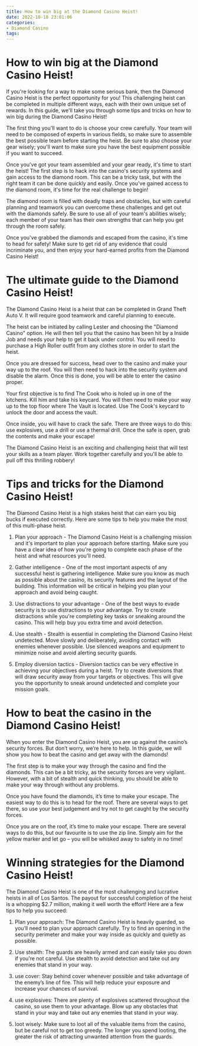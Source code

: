 ```yaml
---
title: How to win big at the Diamond Casino Heist!
date: 2022-10-18 23:01:06
categories:
- Diamond Casino
tags:
---
```



#  How to win big at the Diamond Casino Heist!

If you're looking for a way to make some serious bank, then the Diamond Casino Heist is the perfect opportunity for you! This challenging heist can be completed in multiple different ways, each with their own unique set of rewards. In this guide, we'll take you through some tips and tricks on how to win big during the Diamond Casino Heist!

The first thing you'll want to do is choose your crew carefully. Your team will need to be composed of experts in various fields, so make sure to assemble the best possible team before starting the heist. Be sure to also choose your gear wisely; you'll want to make sure you have the best equipment possible if you want to succeed.

Once you've got your team assembled and your gear ready, it's time to start the heist! The first step is to hack into the casino's security systems and gain access to the diamond room. This can be a tricky task, but with the right team it can be done quickly and easily. Once you've gained access to the diamond room, it's time for the real challenge to begin!

The diamond room is filled with deadly traps and obstacles, but with careful planning and teamwork you can overcome these challenges and get out with the diamonds safely. Be sure to use all of your team's abilities wisely; each member of your team has their own strengths that can help you get through the room safely.

Once you've grabbed the diamonds and escaped from the casino, it's time to head for safety! Make sure to get rid of any evidence that could incriminate you, and then enjoy your hard-earned profits from the Diamond Casino Heist!

#  The ultimate guide to the Diamond Casino Heist!

The Diamond Casino Heist is a heist that can be completed in Grand Theft Auto V. It will require good teamwork and careful planning to execute.

The heist can be initiated by calling Lester and choosing the "Diamond Casino" option. He will then tell you that the casino has been hit by a Inside Job and needs your help to get it back under control. You will need to purchase a High Roller outfit from any clothes store in order to start the heist.

Once you are dressed for success, head over to the casino and make your way up to the roof. You will then need to hack into the security system and disable the alarm. Once this is done, you will be able to enter the casino proper.

Your first objective is to find The Cook who is holed up in one of the kitchens. Kill him and take his keycard. You will then need to make your way up to the top floor where The Vault is located. Use The Cook's keycard to unlock the door and access the vault.

Once inside, you will have to crack the safe. There are three ways to do this: use explosives, use a drill or use a thermal drill. Once the safe is open, grab the contents and make your escape!

The Diamond Casino Heist is an exciting and challenging heist that will test your skills as a team player. Work together carefully and you'll be able to pull off this thrilling robbery!

#  Tips and tricks for the Diamond Casino Heist!

The Diamond Casino Heist is a high stakes heist that can earn you big bucks if executed correctly. Here are some tips to help you make the most of this multi-phase heist.

1. Plan your approach - The Diamond Casino Heist is a challenging mission and it's important to plan your approach before starting. Make sure you have a clear idea of how you're going to complete each phase of the heist and what resources you'll need.

2. Gather intelligence - One of the most important aspects of any successful heist is gathering intelligence. Make sure you know as much as possible about the casino, its security features and the layout of the building. This information will be critical in helping you plan your approach and avoid being caught.

3. Use distractions to your advantage - One of the best ways to evade security is to use distractions to your advantage. Try to create distractions while you're completing key tasks or sneaking around the casino. This will help buy you extra time and avoid detection.

4. Use stealth - Stealth is essential in completing the Diamond Casino Heist undetected. Move slowly and deliberately, avoiding contact with enemies whenever possible. Use silenced weapons and equipment to minimize noise and avoid alerting security guards.

5. Employ diversion tactics - Diversion tactics can be very effective in achieving your objectives during a heist. Try to create diversions that will draw security away from your targets or objectives. This will give you the opportunity to sneak around undetected and complete your mission goals.

#  How to beat the casino in the Diamond Casino Heist!

When you enter the Diamond Casino Heist, you are up against the casino’s security forces. But don’t worry, we’re here to help. In this guide, we will show you how to beat the casino and get away with the diamonds!

The first step is to make your way through the casino and find the diamonds. This can be a bit tricky, as the security forces are very vigilant. However, with a bit of stealth and quick thinking, you should be able to make your way through without any problems.

Once you have found the diamonds, it’s time to make your escape. The easiest way to do this is to head for the roof. There are several ways to get there, so use your best judgement and try not to get caught by the security forces.

Once you are on the roof, it’s time to make your escape. There are several ways to do this, but our favourite is to use the zip line. Simply aim for the yellow marker and let go – you will be whisked away to safety in no time!

#  Winning strategies for the Diamond Casino Heist!

The Diamond Casino Heist is one of the most challenging and lucrative heists in all of Los Santos. The payout for successful completion of the heist is a whopping $2.7 million, making it well worth the effort! Here are a few tips to help you succeed:

1) Plan your approach: The Diamond Casino Heist is heavily guarded, so you’ll need to plan your approach carefully. Try to find an opening in the security perimeter and make your way inside as quickly and quietly as possible.

2) Use stealth: The guards are heavily armed and can easily take you down if you’re not careful. Use stealth to avoid detection and take out any enemies that stand in your way.

3) use cover: Stay behind cover whenever possible and take advantage of the enemy’s line of fire. This will help reduce your exposure and increase your chances of survival.

4) use explosives: There are plenty of explosives scattered throughout the casino, so use them to your advantage. Blow up any obstacles that stand in your way and take out any enemies that stand in your way.

5) loot wisely: Make sure to loot all of the valuable items from the casino, but be careful not to get too greedy. The longer you spend looting, the greater the risk of attracting unwanted attention from the guards.